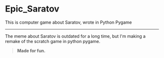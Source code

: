 # Epic_Saratov
This is computer game about Saratov, wrote in Python Pygame
______
The meme about Saratov is outdated for a long time, but I'm making a remake of the scratch game in python pygame.
> **Made for fun.**
